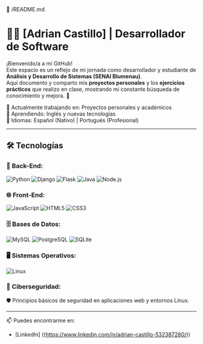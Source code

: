📁 /README.md

# 👨‍💻 [Adrian Castillo] | Desarrollador de Software

¡Bienvenido/a a mi GitHub!  
Este espacio es un reflejo de mi jornada como desarrollador y estudiante de **Análisis y Desarrollo de Sistemas (SENAI Blumenau)**.  
Aquí documento y comparto mis **proyectos personales** y los **ejercicios prácticos** que realizo en clase, mostrando mi constante búsqueda de conocimiento y mejora. 🚀

🔭 Actualmente trabajando en: Proyectos personales y académicos  
🌱 Aprendiendo: Inglés y nuevas tecnologías  
💬 Idiomas: Español (Nativo) | Portugués (Profesional)

---

## 🛠️ Tecnologías

### 🧠 Back-End:
![Python](https://img.shields.io/badge/Python-3776AB?style=for-the-badge&logo=python&logoColor=white)
![Django](https://img.shields.io/badge/Django-092E20?style=for-the-badge&logo=django&logoColor=white)
![Flask](https://img.shields.io/badge/Flask-000000?style=for-the-badge&logo=flask&logoColor=white)
![Java](https://img.shields.io/badge/Java-ED8B00?style=for-the-badge&logo=java&logoColor=white)
![Node.js](https://img.shields.io/badge/Node.js-339933?style=for-the-badge&logo=nodedotjs&logoColor=white)

### 🌐 Front-End:
![JavaScript](https://img.shields.io/badge/JavaScript-F7DF1E?style=for-the-badge&logo=javascript&logoColor=black)
![HTML5](https://img.shields.io/badge/HTML5-E34F26?style=for-the-badge&logo=html5&logoColor=white)
![CSS3](https://img.shields.io/badge/CSS3-1572B6?style=for-the-badge&logo=css3&logoColor=white)

### 🗄️ Bases de Datos:
![MySQL](https://img.shields.io/badge/MySQL-00758F?style=for-the-badge&logo=mysql&logoColor=white)
![PostgreSQL](https://img.shields.io/badge/PostgreSQL-4169E1?style=for-the-badge&logo=postgresql&logoColor=white)
![SQLite](https://img.shields.io/badge/SQLite-003B57?style=for-the-badge&logo=sqlite&logoColor=white)

### 🖥️ Sistemas Operativos:
![Linux](https://img.shields.io/badge/Linux-FCC624?style=for-the-badge&logo=linux&logoColor=black)

### 🔐 Ciberseguridad:
🛡️ Principios básicos de seguridad en aplicaciones web y entornos Linux.

---

📫 Puedes encontrarme en:
- [LinkedIn] ((https://www.linkedin.com/in/adrian-castillo-532387280/))

